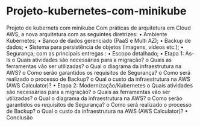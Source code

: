 # Projeto-kubernetes-com-minikube
Projeto de kubernets com minikube
Com práticas de  arquitetura em Cloud AWS, a nova arquitetura com as seguintes
diretrizes:
• Ambiente Kubernetes;
• Banco de dados gerenciado (PaaS e Multi AZ);
• Backup de dados;
• Sistema para persistência de objetos (imagens, vídeos etc.);
• Segurança;
com as principais entregas :
• Escopo detalhado;
• Etapa 1: As-Is
o Quais atividades são necessárias para a migração?
o Quais as ferramentas vão ser utilizadas?
o Qual o diagrama da infraestrutura na AWS?
o Como serão garantidos os requisitos de Segurança?
o Como será realizado o processo de Backup?
o Qual o custo da infraestrutura na AWS (AWS Calculator)?
• Etapa 2: Modernização/Kubernetes
o Quais atividades são necessárias para a migração?
o Quais as ferramentas vão ser utilizadas?
o Qual o diagrama da infraestrutura na AWS?
o Como serão garantidos os requisitos de Segurança?
o Como será realizado o processo de Backup?
o Qual o custo da infraestrutura na AWS (AWS Calculator)?
• Conclusão
